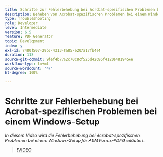 ```yaml
---
title: Schritte zur Fehlerbehebung bei Acrobat-spezifischen Problemen bei einem Windows-Setup
description: Beheben von Acrobat-spezifischen Problemen bei einem Windows-Setup
type: Troubleshooting
role: Developer
level: Intermediate
version: 6.5
feature: PDF Generator
topic: Development
index: y
exl-id: 7480f507-29b3-4313-8a85-e207a17fb4e4
duration: 118
source-git-commit: 9fef4b77a2c70c8cf525d42686f4120e481945ee
workflow-type: tm+mt
source-wordcount: '47'
ht-degree: 100%

---
```


# Schritte zur Fehlerbehebung bei Acrobat-spezifischen Problemen bei einem Windows-Setup

*In diesem Video wird die Fehlerbehebung bei Acrobat-spezifischen Problemen bei einem Windows-Setup für AEM Forms-PDFG erläutert.*

>[!VIDEO](https://video.tv.adobe.com/v/335480?quality=12&learn=on)
